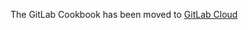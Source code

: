 The GitLab Cookbook has been moved to [GitLab Cloud](https://gitlab.com/gitlab-org/cookbook-gitlab/blob/master/README.md)
